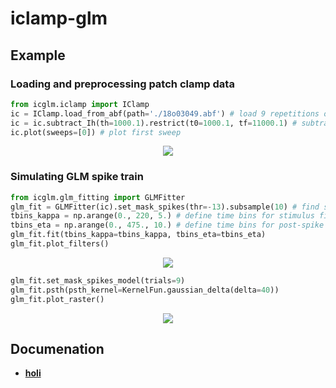 # iclamp-glm

## Example
### Loading and preprocessing patch clamp data
```python
from icglm.iclamp import IClamp
ic = IClamp.load_from_abf(path='./18o03049.abf') # load 9 repetitions of voltage response to noisy stimulation
ic = ic.subtract_Ih(th=1000.1).restrict(t0=1000.1, tf=11000.1) # subtract holding current and restrict data
ic.plot(sweeps=[0]) # plot first sweep
```
<p align="center">
  <img src=./ic_plot.png>
</p>

### Simulating GLM spike train
```python
from icglm.glm_fitting import GLMFitter
glm_fit = GLMFitter(ic).set_mask_spikes(thr=-13).subsample(10) # find spikes and subsample signal
tbins_kappa = np.arange(0., 220, 5.) # define time bins for stimulus filter
tbins_eta = np.arange(0., 475., 10.) # define time bins for post-spike filter
glm_fit.fit(tbins_kappa=tbins_kappa, tbins_eta=tbins_eta)
glm_fit.plot_filters()
```

<p align="center">
  <img src=./filters.png>
</p>

```python
glm_fit.set_mask_spikes_model(trials=9)
glm_fit.psth(psth_kernel=KernelFun.gaussian_delta(delta=40))
glm_fit.plot_raster()
```
<p align="center">
  <img src=./fit_plot.png>
</p>

## Documenation
* **[holi](/doc/)**
